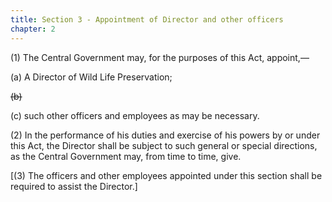 ```yaml
---
title: Section 3 - Appointment of Director and other officers
chapter: 2
---
```


(1) The Central Government may, for the purposes of this Act, appoint,—

(a) A Director of Wild Life Preservation;

~~(b)~~

(c) such other officers and employees as may be necessary.

(2) In the performance of his duties and exercise of his powers by or under this Act, the Director shall
be subject to such general or special directions, as the Central Government may, from time to time, give.

[(3) The officers and other employees appointed under this section shall be required to assist the
Director.]

